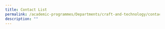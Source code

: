 ```yaml
---
title: Contact List
permalink: /academic-programmes/Departments/craft-and-technology/contact-list/permalink
description: ""
---
```

